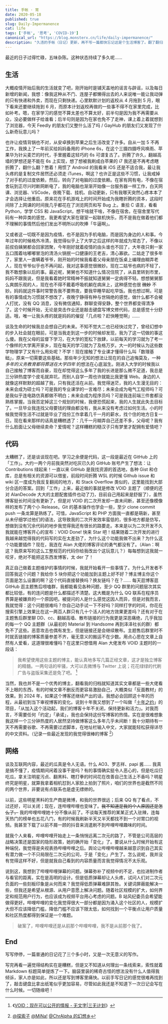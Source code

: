 ```yaml
---
title: 手帐 · 常
date: 2020-05-18
published: true
slug: Daily-Impermanence
cat: life
tags: ['手帐', '思考', 'COVID-19']
canonical_url: "https://blog.monsterx.cn/life/daily-impermanence/"
description: "久违的手帐（日记）更新，再不写一篇都快忘记这是个生活博客了。翻了翻归档，上一篇正儿八经发布的日记是一年前了，断断续续的日记草稿质量堪忧。"
---
```


最近的日子过得忙碌，五味杂陈。这种状态持续了多久呢……

## 生活

大概疫情开始后我的生活就变了吧，刚开始时是铺天盖地的谣言与辟谣，以及每日新增的新闻，我想：像我这种从不门、连屋子都懒得出去的人来说唯一能让我动弹的只有快递和外卖，而现在只剩快递。心里默默计划的返校从 4 月拖到 5 月，眼下看来还要继续拖到 6 月，而原本计划返校再做的一些事不得不在家里完成，比如补考。嗯，在家学习的感觉不算太差也不算太好，前半句是因为我不再需要从众，没必要做样子给谁看；后半句则是因为在家也免不了走神，课上着上着就想到了浏览器，今天 Feedly 的朋友们又整什么活了吗 / GayHub 的朋友们又发现了什么新奇玩意儿吗？

也许让疫情背锅也不对，从安卓换到苹果之后生活改变了许多。自从一加 5 不再工作，我换上了一年前买给妈妈备用的 iPhone 6s，在这个三摄四摄呼风唤雨、苹果华为针尖麦芒的时代，手里握着这轻巧的 6s 可谓复古了。折腾了许久，翻越高墙的梦想还是不能在 6s 上实现，想了想被我刷成白苹果的 i7 我还是不再考虑瞎折腾了，翻什么翻？憋着！用惯了 Android 的我看来 iOS 还是不适合我，最让我头疼的是复制文件居然还必须走 iTunes，啊这？也许正是这些不习惯，让我戒掉了对手机的过度依赖，然后，转向了对电脑的过度依赖。在家有网有电，不像在宿舍玩到正尽兴时断网断电了，我的电脑也渐渐开始像一台服务器一样工作，白天网课、浏览器、VSCode，夜晚下载、挂机、自动更新，只有我哪天突然心疼本本了才会选择让他重启。原来花在手机游戏上的时间开始成为我瞎折腾的资本，这段时间除了上网课的时间我几乎都花在了浏览网页和写 Bug 上。重拾 C 语言，看看 Python，学学 CSS 和 JavaScript，想干啥就干啥，不像在宿舍。在宿舍里写代码有一种异类的感觉，我更希望大家在寝室一起联机快乐，而不是我在做着他们都不理解的事情然后他们发出不明所以的吹捧「牛逼啊」。

又或者这一切既不是因为疫情，也不是因为手机电脑，而是因为身边的人和事。今年过年的时候格外冷清，我觉得似乎上了大学之后这样的年就成为常态了，不像以前叔伯姨舅都会回家团聚，今年刚好就着疫情的由头谁也不回了，大年夜只剩一家五口围着咕嘟嘟冒泡的清汤火锅抿一口健康的王老吉，清心寡欲。二姑走了很多年了，家里人一直瞒着爷爷，刚开始的时候我看着父母亲朋在饭桌上编理由糊弄老人，现在爷爷似乎也不再问起，我对这事感觉很微妙。现在二姑爷也病的不轻了，我不敢想象以后的事。最近呢，舅舅也不知道什么情况住院了，从县里转到市里，妈妈不跟我说，但是我看着她时常精神不振就知道舅舅一定病得不轻。想想舅舅那么爽朗乐观的人，现在也不得不戴着呼吸机躺在病床上，这种感觉也很 ~~微妙~~ 不妙。妈妈就这件事时常警告我不要熬夜，要我早睡早起吃早饭。我也想过啊，可是有的事情成为习惯就不想改了，夜晚宁静得有种与世隔绝的感觉，做什么都不会被人打扰，没有 QQ 消息，没有微信通知，群聊变得安静，整个世界都变得清净了。这个时候开始，无论是突击作业还是敲击键盘写博文修代码，总是感觉十分舒适。哦，唯一让我头疼的就是妈妈的催促「几点啦？赶快睡觉啊」……

谈及生命的时候我总会想自己的未来。不知不觉大二也已经快过完了，曾经幻想中的步入社会就在眼前，可是当我走到这一步的时候却发现，我为了这一切做的事这么傻。我在父母的监督下学习，在大学的宽松下放肆，以前每天的学习就为了考一个像样的大学离开家乡，现在每天的学习就为了及格万岁。大一的时候认为这些数学物理学了又有什么用处呢？不学！现在接触了专业课才懂得什么叫「数理基础」，原来一切需要这些基础。那些年少无知的想法让现在的自己追悔莫及，一种 *多年的义务教育都将葬送在大学四年* 的想法在心底滋生。刚进入大学的时候我以自己接触了博客而自豪，现在却觉得这么多年了我的长进是那么微不足道，我总是三分钟热度学个皮毛就弃坑，而别人自学一周也许就能比我更懂 Web。身边的人就像这样默默的超越了我，只有我还活在从前。我觉得迷茫，我的人生漫无目的：未来会成为硕士吗？可是我的专业课学的一言难尽；未来会成为电气工程师吗？可是我似乎连电路仿真都做不明白；未来会成为程序员吗？可是我连前端三件套都没熟练掌握。当我否定掉这三个规划的时候，我便恐慌起来，我的人生就此失去目标了。一旦毕业我连找父母要钱的理由都没有，我从来没有考虑过如何生活。小的时候我觉得生活不过就是毕业了找份工作拿着几千一月的薪水，找个住的地方日复一日。现在看来那样的话真是糟糕透了：几千一月糊弄自己还差不多，父母呢？我有什么脸面让父母继续卖命？爱情呢？这样糟糕的糙汉子只有梦里才配拥有爱情吧？

## 代码

太糟糕了，还是谈谈现在吧。学习之余便是代码，这一段是最近在 GitHub 上的「工作」。大约一两个月前我突然对吃灰已久的 GitHub 账号产生了想法：让 Contributions 绿起来！一直以来 GitHub 是我找资源的首选地，各种 Gist 和仓库，总是有相关的资源可以借鉴，前段时间折腾 WSL 的时候 Github issue 和 wiki 区一度成为我反复翻阅的地方，和 Stack Overflow 类似的，这里能找到大部分合适的答案。回到「工作」上来，最近做的事就是修改 VOID 主题了（顺便的还对 AlanDecode 大大的主题配套插件也动了刀，目前自己用起来是舒服了），虽然博客挺长时间没有更新了，但是对 VOID 的二次开发却一直未间断，甚至还像模像样的发布了两个小 Release。Git 的基本操作也学会一些，至少 clone commit push 一条龙算是熟练了。可惜，JavaScript 和 PHP 方面我一直都是萌新，甚至从未仔细学过他们的语法，这导致我的二次开发效率蛮低的，很多地方都是仿写，想做到没有冗余代码的地步我觉得我还有很长的路要走。本来是以为二次开发不久我就能在博客开心的宣布：VOID Done! 快来 Star 吧！结果随着二次开发的进行我越来越觉得我的代码写的实在太差劲了，为什么这个功能我做不出来？为什么这个功能要插件？现在，我连在 Alan 大佬的博客评论的勇气都没有了。（Alan：啊这？我原来写的这么工整规范的代码你给我改出个这玩意儿？）每每想到这我就一咬牙，绝对不能把这东西发博客，太 der 了！

真正自己做着主题维护的事情的时候，我就开始看开一些事情了。为什么开发者不回答我这个问题？我给你 5 块你把这个功能加到主题上好不好？博主博主你这个页面是怎么设置的啊？这个代码直接替换吗？换友链吗？在？…… 每天逛博客逛 GitHub 逛主题售后唠嗑群，我都能看见各种问题，至少 QQ 群里的问题层次其实都比较低，有的连问题是什么都描述不清楚。这大概是为什么 QQ 联系在程序员界算是被嫌弃的一个原因吧。被提问的人是什么感觉这因人而异，但是对我而言，我就觉得：这个问题很难吗？你自己动手试一下不好吗？同样打字的时间，你花在搜索引擎上效果比在这一两百人群只有几十个活人的地方效果更差吗？还有对于在主题售后群里聊 DD、cc、翻越高墙、散布链接的行为我更是深恶痛绝，几乎我加的每一个 QQ 主题群（从最初的 Material 到 Handsome 再到泽泽社长的群）都免不了这些。恶意攻击也偶有发生，但是链接还是会继续散布。主题售后群里时不时就丢链接的博客质量参差不齐，毫无意义的搬运不在少数。用点心思在文章上自然有人爱看，这道理很难懂吗？在这里只想借用 Alan 大佬发布 VOID 主题时的一段话：

> 我希望使用这些主题的博主，能认真地多写几篇正经文章，这才是独立博客的精髓。一两句话的牢骚，大可以去微博与 Twit­ter 上说；花花绿绿的代刷广告与盗版采集还是免了吧。 [^1]

当然，我也并不是一个优秀的博主，翻看我的归档就知道其实文章都是一些大佬看不上眼的东西，有的时候文章不删反而更容易激励自己，大概类似「反面教材」的效果。到 2024 年，如果这个博客还继续产出的话，我想必会回顾这十年的历程，从最初到当下审视博客的变化。说到十年我又想到了一个叫做「[十年之约](https://foreverblog.cn/)」的项目，「从加入这个活动起，我们的博客十年不关闭，保持更新和活力」。对我而言，不需要任何「约定」「承诺」，我也会保持这份写博客的热情。实在是很难想象我这样一个三分钟热度的人居然坚持做博客这么多年几乎未间断！我十分期待有一天不再需要谷歌、不再需要过滤脚本，在地址栏输入中文，大家就能轻松获得详尽的中文资料。（记录一些最近发现的我觉得很棒的博客 [^2]）

## 网络

谈及互联网内容，最近的瓜真是令人无语。什么 AO3、罗志祥、papi 酱…… 我真是搞不懂了，疫情期间闲着没事干是吗？有的事情确实挺令人恶心的，但是吃瓜归吃瓜，拿关注明星污点、翻黑料、瞎打拳的时间花在改善自己生活上不香吗？明星终究是明星，就算我拿着相机怼到人家脸上拍到了照片，咱们的世界也是截然不同的两个世界，非要说有点联系也是虚无缥缈的。

以前，这些明星黑料的生产商是微博，和我的世界很远；后来 QQ 有了看点，不过还好，可以关闭；现在，连哔哩哔哩也变味了。~~我不知道是我的个人原因还是怎么了，~~ 我的哔哩哔哩她十分不像从前了。不谈每天推荐的某某正式入驻辣，连每天热门的榜单也五花八门，有的时候我刷新半天又半天都找不到一个对胃口的视频。我甚至下载了以前不屑一顾的抖音来消遣刷不到哔哩哔哩趣味的时间。

就我个人来看，哔哩哔哩开始走上一条悄悄远离二次元的路了，不管是公司高层的战略决策还是国家的隐形政策，她的确开始「变化」了。要说从什么时候开始有这种端倪，我觉得是央视表扬哔哩哔哩之后。舆论让哔哩哔哩越来越意识到自己其实有潜力做一个不只局限在二次元的公司，于是「变化」产生了。怎么说呢，我并没有觉得这样不好，但是就我自己看到的内容质量而言我觉得情况不太乐观。

说到这，我想到了哔哩哔哩弹幕的问题。弹幕弥补了视频中的不足，也拉进制作者与看官的距离，实在是高明的设计。但是低质弹幕却让人头疼，试问人们对二次元负面的一些刻板印象是从何而来？我觉得低质弹幕难辞其咎。关键词屏蔽能解决一些，但我还是希望从根源、从用户意愿上解决问题。随着社区规模的扩大，如何界定和规范用户行为，也应该成为视频平台用心考虑的问题。B 站风纪委员会希望能做得更好。哔哩哔哩的变化我觉得很大一部分都是因为涌入这个社区的人，规模扩大但不应该降低门槛，降低门槛不应该下限太低，如何找到一个平衡点让用户质量和社区热度都得到保证是一个难题。

> 破案了，哔哩哔哩还是从前那个哔哩哔哩，我不是从前那个我了。

## End

写写停停，一篇普通的日记花了三个多小时，又是一次无意义的写作。

写完再看一遍觉得结构实在是糟糕，但是又不知道从何理出一条线索来，索性就着 Markdown 标题简单提炼了一下。脑袋里装的稀奇古怪的想法没有什么人值得我倾诉，家人亦是如此，所以还是写到博客里痛快。以前手写日记的感觉很难再找到了，敲击键盘比拿出纸笔似乎更加容易，尽管如此我还是不知道下一次日记会写在什么时候。一切随缘吧！


[^1]: 《[VOID：现在可以公开的情报 - 无文字|三无计划](https://blog.imalan.cn/archives/247/)》
[^2]: [@探索子](https://beyondstars.xyz/) [@MiNa!](https://www.mina.moe/) [@ChrAlpha 的幻想乡](https://blog.ichr.me/)